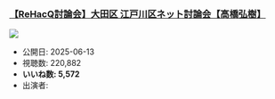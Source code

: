### [【ReHacQ討論会】大田区 江戸川区ネット討論会【高橋弘樹】](https://www.youtube.com/watch?v=Tzm8B5ip0RM)
[![](https://img.youtube.com/vi/Tzm8B5ip0RM/sddefault.jpg)](https://www.youtube.com/watch?v=Tzm8B5ip0RM)
-   公開日: 2025-06-13
-   視聴数: 220,882
-   **いいね数: 5,572**
-   出演者: 
